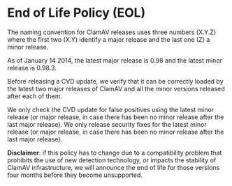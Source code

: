 # End of Life Policy (EOL) 

The naming convention for ClamAV releases uses three numbers (X.Y.Z) where the first two (X.Y) identify a major release and the last one (Z) a minor release.

As of January 14 2014, the latest major release is 0.98 and the latest minor release is 0.98.3.

Before releasing a CVD update, we verify that it can be correctly loaded by the latest two major releases of ClamAV and all the minor versions released after each of them.

We only check the CVD update for false positives using the latest minor release (or major release, in case there has been no minor release after the last major release).
We only release security fixes for the latest minor release (or major release, in case there has been no minor release after the last major release).

**Disclaimer**: if this policy has to change due to a compatibility problem that prohibits the use of new detection technology, or impacts the stability of ClamAV infrastructure, we will announce the end of life for those versions four months before they become unsupported.
